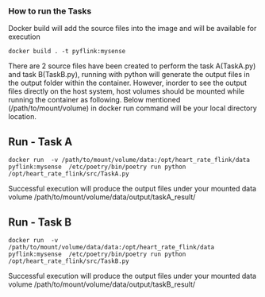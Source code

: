 ### How to run the Tasks
Docker build will add the source files into the image and will be available for execution
```
docker build . -t pyflink:mysense
```

There are 2 source files have been created to perform the task A(TaskA.py) and task B(TaskB.py), running with python will generate the output files in the output folder within the container.
However, inorder to see the output files directly on the host system, host volumes should be mounted while running the container as following. Below mentioned (/path/to/mount/volume) in docker run command will be your local directory location. 

## Run - Task A 
```
docker run  -v /path/to/mount/volume/data:/opt/heart_rate_flink/data pyflink:mysense  /etc/poetry/bin/poetry run python /opt/heart_rate_flink/src/TaskA.py
```
Successful execution will produce the output files under your mounted data volume
/path/to/mount/volume/data/output/taskA_result/

## Run - Task B
```
docker run  -v /path/to/mount/volume/data/data:/opt/heart_rate_flink/data  pyflink:mysense  /etc/poetry/bin/poetry run python /opt/heart_rate_flink/src/TaskB.py
```
Successful execution will produce the output files under your mounted data volume
/path/to/mount/volume/data/output/taskB_result/